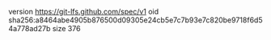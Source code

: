 version https://git-lfs.github.com/spec/v1
oid sha256:a8464abe4905b876500d09305e24cb5e7c7b93e7c820be9718f6d54a778ad27b
size 376
